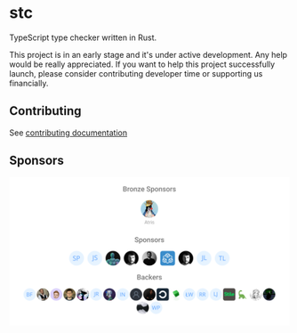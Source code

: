 # stc

TypeScript type checker written in Rust.

This project is in an early stage and it's under active development.
Any help would be really appreciated.
If you want to help this project successfully launch, please consider contributing developer time or supporting us financially.

## Contributing

See [contributing documentation](https://stc.dudy.dev/docs/contributing)

## Sponsors

![Sponsors](https://raw.githubusercontent.com/dudykr/stc-sponsor-images/main/sponsors.svg)
